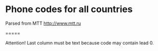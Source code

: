 Phone codes for all countries
=====

Parsed from MTT http://www.mtt.ru

=====

Attention! Last column must be text because code may contain lead 0.
